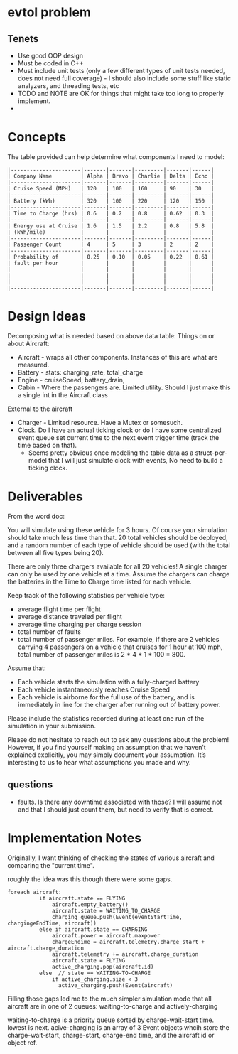 # evtol problem


## Tenets
- Use good OOP design
- Must be coded in C++
- Must include unit tests (only a few different types of unit tests needed, does not need full coverage) - I should also include some stuff like static analyzers, and threading tests, etc
- TODO and NOTE are OK for things that might take too long to properly implement.
-

# Concepts

The table provided can help determine what components I need to model:

```
|----------------------|-------|-------|---------|-------|------|
| Company Name         | Alpha | Bravo | Charlie | Delta | Echo |
|----------------------|-------|-------|---------|-------|------|
| Cruise Speed (MPH)   | 120   | 100   | 160     | 90    | 30   | 
|----------------------|-------|-------|---------|-------|------|
| Battery (kWh)        | 320   | 100   | 220     | 120   | 150  |
|----------------------|-------|-------|---------|-------|------|
| Time to Charge (hrs) | 0.6   | 0.2   | 0.8     | 0.62  | 0.3  |
|----------------------|-------|-------|---------|-------|------|
| Energy use at Cruise | 1.6   | 1.5   | 2.2     | 0.8   | 5.8  |
| (kWh/mile)           |       |       |         |       |      |
|----------------------|-------|-------|---------|-------|------|
| Passenger Count      | 4     | 5     | 3       | 2     | 2    |
|----------------------|-------|-------|---------|-------|------|
| Probability of       | 0.25  | 0.10  | 0.05    | 0.22  | 0.61 |
| fault per hour       |       |       |         |       |      |
|                      |       |       |         |       |      |
|                      |       |       |         |       |      |
|                      |       |       |         |       |      |
|----------------------|-------|-------|---------|-------|------|
```
# Design Ideas

Decomposing what is needed based on above data table:
Things on or about Aircraft:
- Aircraft - wraps all other components. Instances of this are what are measured.
- Battery - stats: charging_rate, total_charge
- Engine - cruiseSpeed, battery_drain,
- Cabin - Where the passengers are. Limited utility. Should I just make this a single int in the Aircraft class


External to the aircraft
- Charger - Limited resource. Have a Mutex or somesuch.
- Clock. Do I have an actual ticking clock or do I have some centralized event queue set current time to the next event trigger time (track the time based on that).
  - Seems pretty obvious once modeling the table data as a struct-per-model that I will just simulate clock with events, No need to build a ticking clock.


# Deliverables
From the word doc:

You will simulate using these vehicle for 3 hours. Of course your simulation should take much less time than that. 20 total vehicles should be deployed, and a random number of each type of vehicle should be used (with the total between all five types being 20).

There are only three chargers available for all 20 vehicles! A single charger can only be used by one vehicle at a time. Assume the chargers can charge the batteries in the Time to Charge time listed for each vehicle.

Keep track of the following statistics per vehicle type:
- average flight time per flight
- average distance traveled per flight
- average time charging per charge session
- total number of faults
- total number of passenger miles.
  For example, if there are 2 vehicles carrying 4 passengers on a vehicle that cruises    for 1 hour at 100 mph, total number of passenger miles is 2 * 4 * 1 * 100 = 800.

Assume that:
- Each vehicle starts the simulation with a fully-charged battery
- Each vehicle instantaneously reaches Cruise Speed
- Each vehicle is airborne for the full use of the battery, and is immediately in line for the charger after running out of battery power.

Please include the statistics recorded during at least one run of the simulation in your submission.

Please do not hesitate to reach out to ask any questions about the problem! However, if you find yourself making an assumption that we haven’t explained explicitly, you may simply document your assumption. It’s interesting to us to hear what assumptions you made and why.

## questions
- faults. Is there any downtime associated with those? I will assume not and that I should just count them, but need to verify that is correct.


# Implementation Notes

Originally, I want thinking of checking the states of various aircraft and comparing the "current time".

roughly the idea was this though there were some gaps.

```
foreach aircraft:
          if aircraft.state == FLYING
              aircraft.empty_battery()
              aircraft.state = WAITING_TO_CHARGE
              charging_queue.push(Event(eventStartTime, chargingeEndTime, aircraft))
          else if aircraft.state == CHARGING
              aircraft.power = aircraft.maxpower
              chargeEndime = aircraft.telemetry.charge_start + aircraft.charge_duration
              aircraft.telemetry += aircraft.charge_duration
              aircraft.state = FLYING
              active_charging.pop(aircraft.id)
          else  // state == WAITING-TO-CHARGE
              if active_charging.size < 3
                active_charging.push(Event(aircraft)
```

Filling those gaps led me to the much simpler simulation mode that all aircraft are in one of 2 queues: 
waiting-to-charge and actively-charging

waiting-to-charge is a priority queue sorted by charge-wait-start time. lowest is next.
acive-charging is an array of 3 Event objects whcih store the charge-wait-start, charge-start, charge-end time, and the aircraft id or object ref. 

